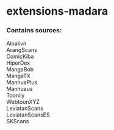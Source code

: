 # extensions-madara

### Contains sources:  
Aloalivn  
ArangScans  
ComicKiba  
HiperDex  
MangaBob  
MangaTX  
ManhuaPlus  
Manhuaus  
Toonily  
WebtoonXYZ  
LeviatanScans  
LeviatanScansES  
SKScans  
